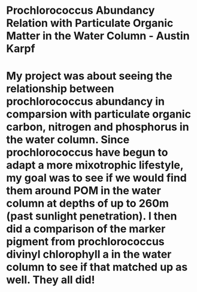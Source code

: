 # Prochlorococcus Abundancy Relation with Particulate Organic Matter in the Water Column - Austin Karpf
# My project was about seeing the relationship between prochlorococcus abundancy in comparsion with particulate organic carbon, nitrogen and phosphorus in the water column. Since prochlorococcus have begun to adapt a more mixotrophic lifestyle, my goal was to see if we would find them around POM in the water column at depths of up to 260m (past sunlight penetration). I then did a comparison of the marker pigment from prochlorococcus divinyl chlorophyll a in the water column to see if that matched up as well. They all did!
